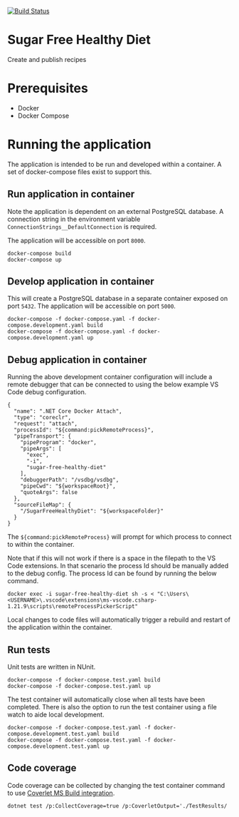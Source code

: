 [![Build Status](https://johnwatson484.visualstudio.com/John%20D%20Watson/_apis/build/status/Sugar%20Free%20Healthy%20Diet?branchName=master)](https://johnwatson484.visualstudio.com/John%20D%20Watson/_build/latest?definitionId=31&branchName=master)

# Sugar Free Healthy Diet
Create and publish recipes

# Prerequisites
- Docker
- Docker Compose

# Running the application
The application is intended to be run and developed within a container.  A set of docker-compose files exist to support this.

## Run application in container
Note the application is dependent on an external PostgreSQL database.  A connection string in the environment variable `ConnectionStrings__DefaultConnection` is required.

The application will be accessible on port `8000`.

```
docker-compose build
docker-compose up
```

## Develop application in container
This will create a PostgreSQL database in a separate container exposed on port `5432`.  The application will be accessible on port `5000`.

```
docker-compose -f docker-compose.yaml -f docker-compose.development.yaml build
docker-compose -f docker-compose.yaml -f docker-compose.development.yaml up
```

## Debug application in container
Running the above development container configuration will include a remote debugger that can be connected to using the below example VS Code debug configuration.

```
{
  "name": ".NET Core Docker Attach",
  "type": "coreclr",
  "request": "attach",
  "processId": "${command:pickRemoteProcess}",
  "pipeTransport": {
    "pipeProgram": "docker",
    "pipeArgs": [
      "exec",
      "-i",
      "sugar-free-healthy-diet"
    ],
    "debuggerPath": "/vsdbg/vsdbg",
    "pipeCwd": "${workspaceRoot}",
    "quoteArgs": false
  },
  "sourceFileMap": {
    "/SugarFreeHealthyDiet": "${workspaceFolder}"
  }
}
```
The `${command:pickRemoteProcess}` will prompt for which process to connect to within the container.  

Note that if this will not work if there is a space in the filepath to the VS Code extensions.  In that scenario the process Id should be manually added to the debug config.  The process Id can be found by running the below command.

`docker exec -i sugar-free-healthy-diet sh -s < "C:\Users\<USERNAME>\.vscode\extensions\ms-vscode.csharp-1.21.9\scripts\remoteProcessPickerScript"`

Local changes to code files will automatically trigger a rebuild and restart of the application within the container.

## Run tests
Unit tests are written in NUnit.

```
docker-compose -f docker-compose.test.yaml build
docker-compose -f docker-compose.test.yaml up
```

The test container will automatically close when all tests have been completed.  There is also the option to run the test container using a file watch to aide local development.

```
docker-compose -f docker-compose.test.yaml -f docker-compose.development.test.yaml build
docker-compose -f docker-compose.test.yaml -f docker-compose.development.test.yaml up
```

## Code coverage
Code coverage can be collected by changing the test container command to use [Coverlet MS Build integration](https://github.com/tonerdo/coverlet/blob/master/Documentation/MSBuildIntegration.md).

`dotnet test /p:CollectCoverage=true /p:CoverletOutput='./TestResults/`
